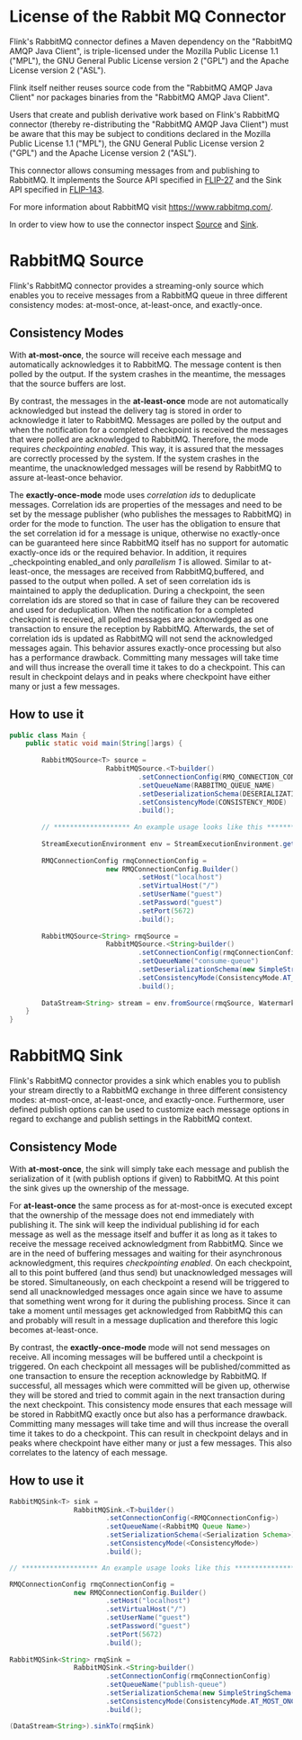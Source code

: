 # License of the Rabbit MQ Connector

Flink's RabbitMQ connector defines a Maven dependency on the
"RabbitMQ AMQP Java Client", is triple-licensed under the Mozilla Public License 1.1 ("MPL"),
the GNU General Public License version 2 ("GPL") and the Apache License version 2 ("ASL").

Flink itself neither reuses source code from the "RabbitMQ AMQP Java Client"
nor packages binaries from the "RabbitMQ AMQP Java Client".

Users that create and publish derivative work based on Flink's
RabbitMQ connector (thereby re-distributing the "RabbitMQ AMQP Java Client")
must be aware that this may be subject to conditions declared in the
Mozilla Public License 1.1 ("MPL"), the GNU General Public License version 2 ("GPL")
and the Apache License version 2 ("ASL").

This connector allows consuming messages from and publishing to RabbitMQ. It implements the
Source API specified in [FLIP-27](https://cwiki.apache.org/confluence/display/FLINK/FLIP-27%3A+Refactor+Source+Interface)
and the Sink API specified in [FLIP-143](https://cwiki.apache.org/confluence/display/FLINK/FLIP-143%3A+Unified+Sink+API).

For more information about RabbitMQ visit https://www.rabbitmq.com/.

In order to view how to use the connector inspect
[Source](src/main/java/org/apache/flink/connector/rabbitmq2/source/README.md) and 
[Sink](src/main/java/org/apache/flink/connector/rabbitmq2/sink/README.md).

# RabbitMQ Source

Flink's RabbitMQ connector provides a streaming-only source which enables you to receive messages
from a RabbitMQ queue in three different consistency modes: at-most-once, at-least-once,
and exactly-once.

## Consistency Modes
With __at-most-once__, the source will receive each message and automatically acknowledges it to
RabbitMQ. The message content is then polled by the output. If the system crashes in the meantime,
the messages that the source buffers are lost.

By contrast, the messages in the __at-least-once__ mode are not automatically acknowledged but
instead the delivery tag is stored in order to acknowledge it later to RabbitMQ. Messages are polled
by the output and when the notification for a completed checkpoint is received the messages that were
polled are acknowledged to RabbitMQ. Therefore, the mode requires _checkpointing enabled_. This way,
it is assured that the messages are correctly processed by the system. If the system crashes in the
meantime, the unacknowledged messages will be resend by RabbitMQ to assure at-least-once behavior.

The __exactly-once-mode__ mode uses _correlation ids_ to deduplicate messages. Correlation ids are
properties of the messages and need to be set by the message publisher (who publishes the messages
to RabbitMQ) in order for the mode to function. The user has the obligation to ensure that the set
correlation id for a message is unique, otherwise no exactly-once can be guaranteed here since
RabbitMQ itself has no support for automatic exactly-once ids or the required behavior. In addition,
it requires _checkpointing enabled_and only _parallelism 1_ is allowed. Similar to at-least-once,
the messages are received from RabbitMQ,buffered, and passed to the output when polled. A set of
seen correlation ids is maintained to apply the deduplication. During a checkpoint, the seen
correlation ids are stored so that in case of failure they can be recovered and used for
deduplication. When the notification for a completed checkpoint is received, all polled messages are
acknowledged as one transaction to ensure the reception by RabbitMQ. Afterwards, the set of
correlation ids is updated as RabbitMQ will not send the acknowledged messages again. This behavior
assures exactly-once processing but also has a performance drawback. Committing many messages will
take time and will thus increase the overall time it takes to do a checkpoint. This can result in
checkpoint delays and in peaks where checkpoint have either many or just a few messages.

## How to use it
```java
public class Main {
    public static void main(String[]args) {
            
        RabbitMQSource<T> source =
                        RabbitMQSource.<T>builder()
                                .setConnectionConfig(RMQ_CONNECTION_CONFIG)
                                .setQueueName(RABBITMQ_QUEUE_NAME)
                                .setDeserializationSchema(DESERIALIZATION_SCHEMA)
                                .setConsistencyMode(CONSISTENCY_MODE)
                                .build();
        
        // ******************* An example usage looks like this *******************
                
        StreamExecutionEnvironment env = StreamExecutionEnvironment.getExecutionEnvironment();
        
        RMQConnectionConfig rmqConnectionConfig =
                        new RMQConnectionConfig.Builder()
                                .setHost("localhost")
                                .setVirtualHost("/")
                                .setUserName("guest")
                                .setPassword("guest")
                                .setPort(5672)
                                .build();
                                
        RabbitMQSource<String> rmqSource =
                        RabbitMQSource.<String>builder()
                                .setConnectionConfig(rmqConnectionConfig)
                                .setQueueName("consume-queue")
                                .setDeserializationSchema(new SimpleStringSchema())
                                .setConsistencyMode(ConsistencyMode.AT_MOST_ONCE)
                                .build();
        
        DataStream<String> stream = env.fromSource(rmqSource, WatermarkStrategy.noWatermarks(), "RMQSource");
    }
}
```

# RabbitMQ Sink

Flink's RabbitMQ connector provides a sink which enables you to publish your stream directly
to a RabbitMQ exchange in three different consistency modes: at-most-once, at-least-once,
and exactly-once. Furthermore, user defined publish options can be used to customize each message
options in regard to exchange and publish settings in the RabbitMQ context.

## Consistency Mode
With __at-most-once__, the sink will simply take each message and publish the serialization of it
(with publish options if given) to RabbitMQ. At this point the sink gives up the ownership of the message.

For __at-least-once__ the same process as for at-most-once is executed except that the ownership of
the message does not end immediately with publishing it. The sink will keep the individual publishing
id for each message as well as the message itself and buffer it as long as it takes to receive the
message received acknowledgment from RabbitMQ. Since we are in the need of buffering messages and waiting
for their asynchronous acknowledgment, this requires _checkpointing enabled_. On each checkpoint,
all to this point buffered (and thus send) but unacknowledged messages will be stored. Simultaneously,
on each checkpoint a resend will be triggered to send all unacknowledged messages once again since
we have to assume that something went wrong for it during the publishing process. Since it can take a
moment until messages get acknowledged from RabbitMQ this can and probably will result in a message
duplication and therefore this logic becomes at-least-once.

By contrast, the __exactly-once-mode__ mode will not send messages on receive. All incoming messages
will be buffered until a checkpoint is triggered. On each checkpoint all messages will be
published/committed as one transaction to ensure the reception acknowledge by RabbitMQ.
If successful, all messages which were committed will be given up, otherwise they will be stored
and tried to commit again in the next transaction during the next checkpoint.
This consistency mode ensures that each message will be stored in RabbitMQ exactly once but also has
a performance drawback. Committing many messages will take time and will thus increase the overall
time it takes to do a checkpoint. This can result in checkpoint delays and in peaks where
checkpoint have either many or just a few messages. This also correlates to the latency of each message.

## How to use it
```java
RabbitMQSink<T> sink =
                RabbitMQSink.<T>builder()
                        .setConnectionConfig(<RMQConnectionConfig>)
                        .setQueueName(<RabbitMQ Queue Name>)
                        .setSerializationSchema(<Serialization Schema>)
                        .setConsistencyMode(<ConsistencyMode>)
                        .build();

// ******************* An example usage looks like this *******************

RMQConnectionConfig rmqConnectionConfig =
                new RMQConnectionConfig.Builder()
                        .setHost("localhost")
                        .setVirtualHost("/")
                        .setUserName("guest")
                        .setPassword("guest")
                        .setPort(5672)
                        .build();
                        
RabbitMQSink<String> rmqSink =
                RabbitMQSink.<String>builder()
                        .setConnectionConfig(rmqConnectionConfig)
                        .setQueueName("publish-queue")
                        .setSerializationSchema(new SimpleStringSchema())
                        .setConsistencyMode(ConsistencyMode.AT_MOST_ONCE)
                        .build();

(DataStream<String>).sinkTo(rmqSink)
```
